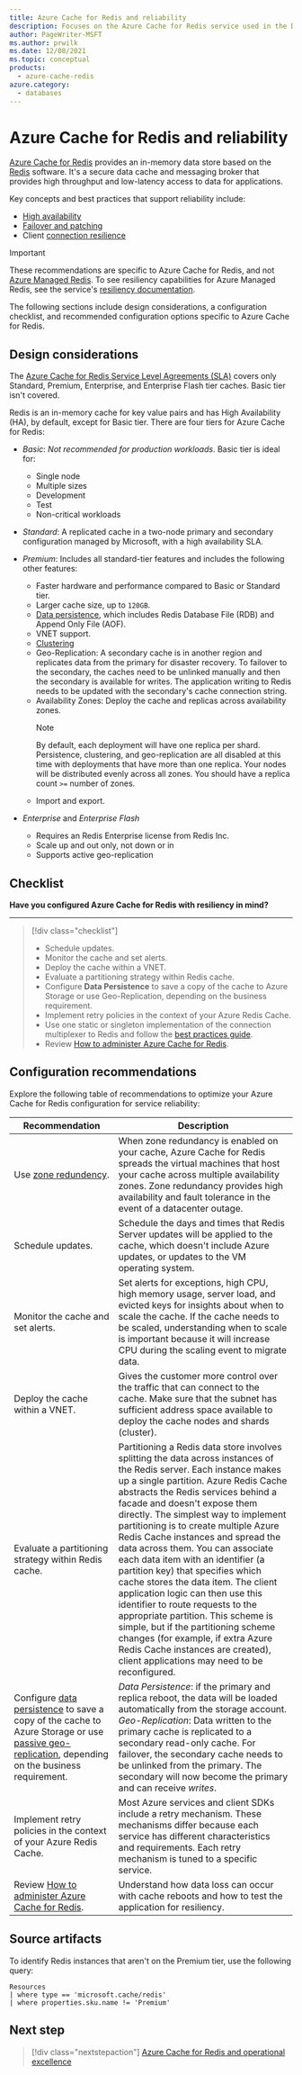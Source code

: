 ```yaml
---
title: Azure Cache for Redis and reliability
description: Focuses on the Azure Cache for Redis service used in the Data solution to provide best-practice, configuration recommendations, and design considerations related to Service Reliability.
author: PageWriter-MSFT
ms.author: prwilk
ms.date: 12/08/2021
ms.topic: conceptual
products:
  - azure-cache-redis
azure.category:
  - databases
---
```


# Azure Cache for Redis and reliability

[Azure Cache for Redis](/azure/azure-cache-for-redis/cache-overview) provides an in-memory data store based on the [Redis](https://redis.io/) software. It's a secure data cache and messaging broker that provides high throughput and low-latency access to data for applications.

Key concepts and best practices that support reliability include:

- [High availability](/azure/azure-cache-for-redis/cache-high-availability)
- [Failover and patching](/azure/azure-cache-for-redis/cache-failover)
- Client [connection resilience](/azure/azure-cache-for-redis/cache-best-practices-connection)

> [!IMPORTANT]
> These recommendations are specific to Azure Cache for Redis, and not [Azure Managed Redis](/azure/redis/overview). To see resiliency capabilities for Azure Managed Redis, see the service's [resiliency documentation](/azure/redis/how-to-persistence).

The following sections include design considerations, a configuration checklist, and recommended configuration options specific to Azure Cache for Redis.

## Design considerations

The [Azure Cache for Redis Service Level Agreements (SLA)](https://www.microsoft.com/licensing/docs/view/Service-Level-Agreements-SLA-for-Online-Services) covers only Standard, Premium, Enterprise, and Enterprise Flash tier caches. Basic tier isn't covered.

Redis is an in-memory cache for key value pairs and has High Availability (HA), by default, except for Basic tier. There are four tiers for Azure Cache for Redis:

- *Basic*: *Not recommended for production workloads*. Basic tier is ideal for:
  - Single node
  - Multiple sizes
  - Development
  - Test
  - Non-critical workloads

- *Standard*: A replicated cache in a two-node primary and secondary configuration managed by Microsoft, with a high availability SLA.

- *Premium*: Includes all standard-tier features and includes the following other features:
  - Faster hardware and performance compared to Basic or Standard tier.
  - Larger cache size, up to `120GB`.
  - [Data persistence](https://redis.io/topics/persistence), which includes Redis Database File (RDB) and Append Only File (AOF).
  - VNET support.
  - [Clustering](/azure/azure-cache-for-redis/cache-best-practices-scale)
  - Geo-Replication: A secondary cache is in another region and replicates data from the primary for disaster recovery. To failover to the secondary, the caches need to be unlinked manually and then the secondary is available for writes. The application writing to Redis needs to be updated with the secondary's cache connection string.
  - Availability Zones: Deploy the cache and replicas across availability zones.
    > [!NOTE]
    > By default, each deployment will have one replica per shard. Persistence, clustering, and geo-replication are all disabled at this time with deployments that have more than one replica. Your nodes will be distributed evenly across all zones. You should have a replica count `>=` number of zones.
  - Import and export.

- *Enterprise* and *Enterprise Flash*
  - Requires an Redis Enterprise license from Redis Inc.
  - Scale up and out only, not down or in
  - Supports active geo-replication

## Checklist

**Have you configured Azure Cache for Redis with resiliency in mind?**
***

> [!div class="checklist"]
> - Schedule updates.
> - Monitor the cache and set alerts.
> - Deploy the cache within a VNET.
> - Evaluate a partitioning strategy within Redis cache.
> - Configure **Data Persistence** to save a copy of the cache to Azure Storage or use Geo-Replication, depending on the business requirement.
> - Implement retry policies in the context of your Azure Redis Cache.
> - Use one static or singleton implementation of the connection multiplexer to Redis and follow the [best practices guide](/azure/azure-cache-for-redis/).
> - Review [How to administer Azure Cache for Redis](/azure/azure-cache-for-redis/cache-administration#reboot).

## Configuration recommendations

Explore the following table of recommendations to optimize your Azure Cache for Redis configuration for service reliability:

|Recommendation|Description|
|--------------|-----------|
|Use [zone redundency](/azure/azure-cache-for-redis/cache-how-to-zone-redundancy).|When zone redundancy is enabled on your cache, Azure Cache for Redis spreads the virtual machines that host your cache across multiple availability zones. Zone redundancy provides high availability and fault tolerance in the event of a datacenter outage.|
|Schedule updates.|Schedule the days and times that Redis Server updates will be applied to the cache, which doesn't include Azure updates, or updates to the VM operating system.|
|Monitor the cache and set alerts.|Set alerts for exceptions, high CPU, high memory usage, server load, and evicted keys for insights about when to scale the cache. If the cache needs to be scaled, understanding when to scale is important because it will increase CPU during the scaling event to migrate data.|
|Deploy the cache within a VNET.|Gives the customer more control over the traffic that can connect to the cache. Make sure that the subnet has sufficient address space available to deploy the cache nodes and shards (cluster).|
|Evaluate a partitioning strategy within Redis cache.|Partitioning a Redis data store involves splitting the data across instances of the Redis server. Each instance makes up a single partition. Azure Redis Cache abstracts the Redis services behind a facade and doesn't expose them directly. The simplest way to implement partitioning is to create multiple Azure Redis Cache instances and spread the data across them. You can associate each data item with an identifier (a partition key) that specifies which cache stores the data item. The client application logic can then use this identifier to route requests to the appropriate partition. This scheme is simple, but if the partitioning scheme changes (for example, if extra Azure Redis Cache instances are created), client applications may need to be reconfigured.|
|Configure [data persistence](/azure/azure-cache-for-redis/cache-how-to-premium-persistence) to save a copy of the cache to Azure Storage or use [passive geo-replication](/azure/azure-cache-for-redis/cache-how-to-geo-replication), depending on the business requirement.|*Data Persistence*: if the primary and replica reboot, the data will be loaded automatically from the storage account. *Geo-Replication*: Data written to the primary cache is replicated to a secondary read-only cache. For failover, the secondary cache needs to be unlinked from the primary. The secondary will now become the primary and can receive *writes*.|
|Implement retry policies in the context of your Azure Redis Cache.|Most Azure services and client SDKs include a retry mechanism. These mechanisms differ because each service has different characteristics and requirements. Each retry mechanism is tuned to a specific service.|
|Review [How to administer Azure Cache for Redis](/azure/azure-cache-for-redis/cache-administration#reboot).|Understand how data loss can occur with cache reboots and how to test the application for resiliency.|

## Source artifacts

To identify Redis instances that aren't on the Premium tier, use the following query:

```kusto
Resources 
| where type == 'microsoft.cache/redis'
| where properties.sku.name != 'Premium'
```

## Next step

> [!div class="nextstepaction"]
> [Azure Cache for Redis and operational excellence](./operational-excellence.md)
